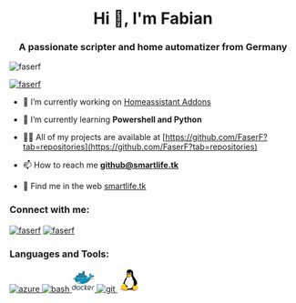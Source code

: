 <h1 align="center">Hi 👋, I'm Fabian</h1>
<h3 align="center">A passionate scripter and home automatizer from Germany</h3>

<p align="left"> <img src="https://komarev.com/ghpvc/?username=faserf&label=Profile%20views&color=0e75b6&style=flat" alt="faserf" /> </p>

<p align="left"> <a href="https://github.com/ryo-ma/github-profile-trophy"><img src="https://github-profile-trophy.vercel.app/?username=faserf" alt="faserf" /></a> </p>

- 🔭 I’m currently working on [Homeassistant Addons](https://github.com/FaserF/hassio-addons)

- 🌱 I’m currently learning **Powershell and Python**

- 👨‍💻 All of my projects are available at [https://github.com/FaserF?tab=repositories](https://github.com/FaserF?tab=repositories)

- 📫 How to reach me **github@smartlife.tk**

- 📄 Find me in the web [smartlife.tk](https://smartlife.tk/)

<h3 align="left">Connect with me:</h3>
<p align="left">
<a href="https://twitter.com/faserf11" target="blank"><img align="center" src="https://raw.githubusercontent.com/rahuldkjain/github-profile-readme-generator/master/src/images/icons/Social/twitter.svg" alt="faserf" height="30" width="40" /></a>
<a href="https://www.youtube.com/c/faserf11" target="blank"><img align="center" src="https://raw.githubusercontent.com/rahuldkjain/github-profile-readme-generator/master/src/images/icons/Social/youtube.svg" alt="faserf" height="30" width="40" /></a>
</p>

<h3 align="left">Languages and Tools:</h3>
<p align="left"> <a href="https://azure.microsoft.com/en-in/" target="_blank" rel="noreferrer"> <img src="https://www.vectorlogo.zone/logos/microsoft_azure/microsoft_azure-icon.svg" alt="azure" width="40" height="40"/> </a> <a href="https://www.gnu.org/software/bash/" target="_blank" rel="noreferrer"> <img src="https://www.vectorlogo.zone/logos/gnu_bash/gnu_bash-icon.svg" alt="bash" width="40" height="40"/> </a> <a href="https://www.docker.com/" target="_blank" rel="noreferrer"> <img src="https://raw.githubusercontent.com/devicons/devicon/master/icons/docker/docker-original-wordmark.svg" alt="docker" width="40" height="40"/> </a> <a href="https://git-scm.com/" target="_blank" rel="noreferrer"> <img src="https://www.vectorlogo.zone/logos/git-scm/git-scm-icon.svg" alt="git" width="40" height="40"/> </a> <a href="https://www.linux.org/" target="_blank" rel="noreferrer"> <img src="https://raw.githubusercontent.com/devicons/devicon/master/icons/linux/linux-original.svg" alt="linux" width="40" height="40"/> </a> </p>
